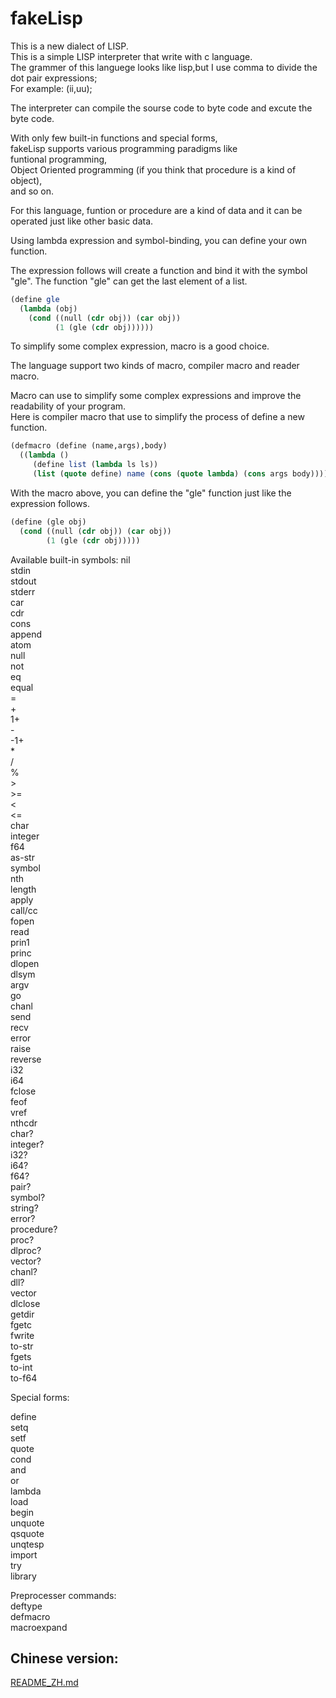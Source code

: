 # fakeLisp

This is a new dialect of LISP.  
This is a simple LISP interpreter that write with c language.  
The grammer of this languege looks like lisp,but I use comma to divide the dot pair expressions;  
For example: (ii,uu);  

The interpreter can compile the sourse code to byte code and excute the byte code.  

With only few built-in functions and special forms,   
fakeLisp supports various programming paradigms like   
funtional programming,  
Object Oriented programming (if you think that procedure is a kind of object),  
and so on.  

For this language, funtion or procedure are a kind of data and it can be operated just like other basic data.  

Using lambda expression and symbol-binding, you can define your own function.   

The expression follows will create a function and bind it with the symbol "gle". The function "gle" can get the last element of a list.  

```scheme
(define gle
  (lambda (obj)
    (cond ((null (cdr obj)) (car obj))
          (1 (gle (cdr obj))))))
```

To simplify some complex expression, macro is a good choice.  

The language support two kinds of macro, compiler macro and reader macro.  

Macro can use to simplify some complex expressions and improve the readability of your program.  
Here is compiler macro that use to simplify the process of define a new function.  

```scheme
(defmacro (define (name,args),body)
  ((lambda ()
     (define list (lambda ls ls))
     (list (quote define) name (cons (quote lambda) (cons args body))))))
```

With the macro above, you can define the "gle" function just like the expression follows.  

```scheme
(define (gle obj)
  (cond ((null (cdr obj)) (car obj))
        (1 (gle (cdr obj)))))
```

Available built-in symbols:
nil  
stdin  
stdout  
stderr  
car  
cdr  
cons  
append  
atom  
null  
not  
eq  
equal  
\=  
\+  
1+  
\-  
-1+  
\*  
/  
%  
\>  
\>=  
<  
<=  
char  
integer  
f64  
as-str  
symbol  
nth  
length  
apply  
call/cc  
fopen  
read  
prin1  
princ  
dlopen  
dlsym  
argv  
go  
chanl  
send  
recv  
error  
raise  
reverse  
i32  
i64  
fclose  
feof  
vref  
nthcdr  
char?  
integer?  
i32?  
i64?  
f64?  
pair?  
symbol?  
string?  
error?  
procedure?  
proc?  
dlproc?  
vector?  
chanl?  
dll?  
vector  
dlclose  
getdir  
fgetc  
fwrite  
to-str  
fgets  
to-int  
to-f64  

Special forms:  

define  
setq  
setf  
quote  
cond  
and  
or  
lambda  
load  
begin  
unquote  
qsquote  
unqtesp  
import  
try  
library

Preprocesser commands:  
deftype  
defmacro  
macroexpand

##  Chinese version:  
[README\_ZH.md](./README\_ZH.md)
